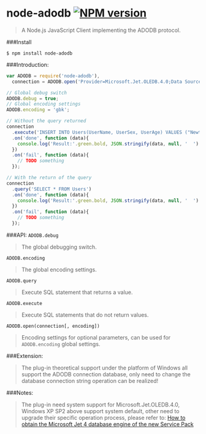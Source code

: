 node-adodb [![NPM version](https://badge.fury.io/js/node-adodb.png)](https://www.npmjs.org/package/node-adodb)
===========
>A Node.js JavaScript Client implementing the ADODB protocol.

###Install
```
$ npm install node-adodb
```

###Introduction:
```js
var ADODB = require('node-adodb'),
  connection = ADODB.open('Provider=Microsoft.Jet.OLEDB.4.0;Data Source=node-adodb.mdb;');

// Global debug switch
ADODB.debug = true;
// Global encoding settings
ADODB.encoding = 'gbk';

// Without the query returned
connection
  .execute('INSERT INTO Users(UserName, UserSex, UserAge) VALUES ("Newton", "Male", 25)')
  .on('done', function (data){
    console.log('Result:'.green.bold, JSON.stringify(data, null, '  ').bold);
  })
  .on('fail', function (data){
    // TODO something
  });

// With the return of the query
connection
  .query('SELECT * FROM Users')
  .on('done', function (data){
    console.log('Result:'.green.bold, JSON.stringify(data, null, '  ').bold);
  })
  .on('fail', function (data){
    // TODO something
  });
```

###API:
`ADODB.debug`
>The global debugging switch.

`ADODB.encoding`
>The global encoding settings.

`ADODB.query`
>Execute SQL statement that returns a value.

`ADODB.execute`
>Execute SQL statements that do not return values.

`ADODB.open(connection[, encoding])`
>Encoding settings for optional parameters, can be used for `ADODB.encoding` global settings.

###Extension:
>The plug-in theoretical support under the platform of Windows all support the ADODB connection database, only need to change the database connection string operation can be realized!

###Notes:
>The plug-in need system support for Microsoft.Jet.OLEDB.4.0, Windows XP SP2 above support system default, other need to upgrade their specific operation process, please refer to:
[How to obtain the Microsoft Jet 4 database engine of the new Service Pack](http://support2.microsoft.com/kb/239114/en-us)
